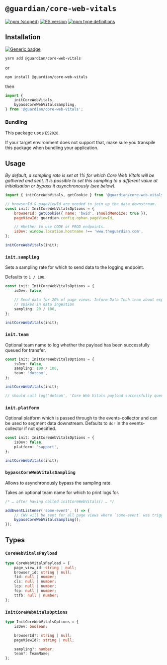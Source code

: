 # `@guardian/core-web-vitals`

[![npm (scoped)](https://img.shields.io/npm/v/@guardian/core-web-vitals)](https://www.npmjs.com/package/@guardian/core-web-vitals)
[![ES version](https://badgen.net/badge/ES/2020/cyan)](https://tc39.es/ecma262/2020/)
[![npm type definitions](https://img.shields.io/npm/types/@guardian/core-web-vitals)](https://www.typescriptlang.org/)

## Installation

[![Generic badge](https://img.shields.io/badge/google-chat-259082.svg)](https://chat.google.com/room/AAAAWwBdSMs)

```bash
yarn add @guardian/core-web-vitals
```

or

```bash
npm install @guardian/core-web-vitals
```

then

```js
import {
	initCoreWebVitals,
	bypassCoreWebVitalsSampling,
} from '@guardian/core-web-vitals';
```

### Bundling

This package uses `ES2020`.

If your target environment does not support that, make sure you transpile this package when bundling your application.

## Usage

_By default, a sampling rate is set at 1% for which Core Web Vitals will be
gathered and sent. It is possible to set this sampling to a different value
at initialisation or bypass it asynchronously (see below)._

```js
import { initCoreWebVitals, getCookie } from '@guardian/core-web-vitals';

// browserId & pageViewId are needed to join up the data downstream.
const init: InitCoreWebVitalsOptions = {
	browserId: getCookie({ name: 'bwid', shouldMemoize: true }),
	pageViewId: guardian.config.ophan.pageViewId,

	// Whether to use CODE or PROD endpoints.
	isDev: window.location.hostname !== 'www.theguardian.com',
};

initCoreWebVitals(init);
```

### `init.sampling`

Sets a sampling rate for which to send data to the logging endpoint.

Defaults to `1 / 100`.

```ts
const init: InitCoreWebVitalsOptions = {
	isDev: false,

	// Send data for 20% of page views. Inform Data Tech team about expected
	// spikes in data ingestion
	sampling: 20 / 100,
};

initCoreWebVitals(init);
```

### `init.team`

Optional team name to log whether the payload has been successfully queued for
transfer.

```ts
const init: InitCoreWebVitalsOptions = {
	isDev: false,
	sampling: 100 / 100,
	team: 'dotcom',
};

initCoreWebVitals(init);

// should call log('dotcom', 'Core Web Vitals payload successfully queued […]')
```

### `init.platform`

Optional platform which is passed through to the events-collector and can be
used to segment data downstream. Defaults to `dcr` in the events-collector if
not specified.

```ts
const init: InitCoreWebVitalsOptions = {
	isDev: false,
	platform: 'support',
};

initCoreWebVitals(init);
```

### `bypassCoreWebVitalsSampling`

Allows to asynchronously bypass the sampling rate.

Takes an optional team name for which to print logs for.

```ts
/* … after having called initCoreWebVitals() … */

addEventListener('some-event', () => {
	// CWV will be sent for all page views where `some-event` was triggered
	bypassCoreWebVitalsSampling();
});
```

## Types

### `CoreWebVitalsPayload`

```ts
type CoreWebVitalsPayload = {
	page_view_id: string | null;
	browser_id: string | null;
	fid: null | number;
	cls: null | number;
	lcp: null | number;
	fcp: null | number;
	ttfb: null | number;
};
```

### `InitCoreWebVitalsOptions`

```ts
type InitCoreWebVitalsOptions = {
	isDev: boolean;

	browserId?: string | null;
	pageViewId?: string | null;

	sampling?: number;
	team?: TeamName;
};
```
